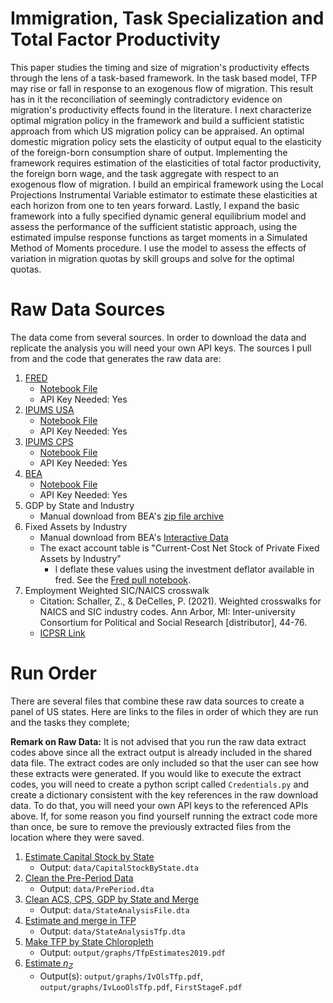 # Immigration, Task Specialization and Total Factor Productivity
This paper studies the timing and size of migration's productivity effects through the lens of a task-based framework. In the task based model, TFP may rise or fall in response to an exogenous flow of migration. This result has in it the reconciliation of seemingly contradictory evidence on migration's productivity effects found in the literature. I next characterize optimal migration policy in the framework and build a sufficient statistic approach from which US migration policy can be appraised. An optimal domestic migration policy sets the elasticity of output equal to the elasticity of the foreign-born consumption share of output. Implementing the framework requires estimation of the elasticities of total factor productivity, the foreign born wage, and the task aggregate with respect to an exogenous flow of migration. I build an empirical framework using the Local Projections Instrumental Variable estimator to estimate these elasticities at each horizon from one to ten years forward. Lastly, I expand the basic framework into a fully specified dynamic general equilibrium model and assess the performance of the sufficient statistic approach, using the estimated impulse response functions as target moments in a Simulated Method of Moments procedure. I use the model to assess the effects of variation in migration quotas by skill groups and solve for the optimal quotas.

# Raw Data Sources
The data come from several sources. In order to download the data and replicate the analysis you will need your own API keys. The sources I pull from and the code that generates the raw data are:
1. [FRED](https://fred.stlouisfed.org/)
    * [Notebook File](code/FredPull.ipynb)
    * API Key Needed: Yes
2. [IPUMS USA](https://usa.ipums.org/usa/)
    * [Notebook File](code/AcsPull.ipynb)
    * API Key Needed: Yes
3. [IPUMS CPS](https://cps.ipums.org/cps/)
    * [Notebook File](code/CpsPull.ipynb)
    * API Key Needed: Yes
3. [BEA](https://www.bea.gov/)
    * [Notebook File](code/BeaPull.ipynb)
    * API Key Needed: Yes
4. GDP by State and Industry
    * Manual download from BEA's [zip file archive](https://apps.bea.gov/regional/downloadzip.htm)
5. Fixed Assets by Industry
    * Manual download from BEA's [Interactive Data](https://apps.bea.gov/iTable/?ReqID=10&step=2#eyJhcHBpZCI6MTAsInN0ZXBzIjpbMiwzXSwiZGF0YSI6W1siVGFibGVfTGlzdCIsIjEyNiJdXX0=)
    * The exact account table is "Current-Cost Net Stock of Private Fixed Assets by Industry"
        - I deflate these values using the investment deflator available in fred. See the [Fred pull notebook](code/FredPull.ipynb).
6. Employment Weighted SIC/NAICS crosswalk
    * Citation: Schaller, Z., & DeCelles, P. (2021). Weighted crosswalks for NAICS and SIC industry codes. Ann Arbor, MI: Inter-university Consortium for Political and Social Research [distributor], 44-76.
    * [ICPSR Link](https://www.openicpsr.org/openicpsr/project/145101/version/V2/view;jsessionid=BA9C29B51BC66A646EDB39977723F1DB?path=/openicpsr/145101/fcr:versions/V2/Published-Crosswalk-Files&type=folder)
<!-- 
I also download population estimates. These were originally for weighting, but I ended up weighting by employment, which can be calculated from the previous data.
5. Intercensal population estimates by state. Manual download from:
    1. [1990 - 1999](https://www.census.gov/data/datasets/time-series/demo/popest/intercensal-1990-2000-state-and-county-characteristics.html)
    2. [2000-2010](https://www.census.gov/data/datasets/time-series/demo/popest/intercensal-2000-2010-state.html)
    - Note: I download the "Intercensal Estiamtes of the Resident Population by Hispanic Origin"
    table since all the other tables split the population counts in more ways than this.
    3. [2010-2020](https://www.census.gov/data/datasets/time-series/demo/popest/intercensal-2010-2020-state.html)
    4. [2020-2024](https://www.census.gov/data/datasets/time-series/demo/popest/2020s-state-total.html)
    - Note: I download the table "Annual Estimates of the Resident Population for the United States, Regions
    States, District of Columbia and Puerto Rico"
-->

# Run Order
There are several files that combine these raw data sources to create a panel of US states. Here are links to the files in order of which they are run and the tasks they complete;

**Remark on Raw Data:** It is not advised that you run the raw data extract codes above since all the extract output is already included in the shared data file. The extract codes are only included so that the user can see how these extracts were generated. If you would like to execute the extract codes, you will need to create a python script called ```Credentials.py``` and create a dictionary consistent with the key references in the raw download data. To do that, you will need your own API keys to the referenced APIs above. If, for some reason you find yourself running the extract code more than once, be sure to remove the previously extracted files from the location where they were saved.

1. [Estimate Capital Stock by State](code/CapStockByStateEstimates.do)
    * Output: ```data/CapitalStockByState.dta```
2. [Clean the Pre-Period Data](code/CleanPrePeriod.do)
    * Output: ```data/PrePeriod.dta```
3. [Clean ACS, CPS, GDP by State and Merge](code/MakeStateAnalysis.ipynb)
    * Output: ```data/StateAnalysisFile.dta```
4. [Estimate and merge in TFP](code/EstimateTfp.py)
    * Output: ```data/StateAnalysisTfp.dta```
5. [Make TFP by State Chloropleth](code/StateTfpGraphs.do)
    * Output: ```output/graphs/TfpEstimates2019.pdf```
5. [Estimate $\eta_Z$](code/TfpRegressions.do)
    * Output(s): ```output/graphs/IvOlsTfp.pdf```, ```output/graphs/IvLooOlsTfp.pdf```, ```FirstStageF.pdf```
